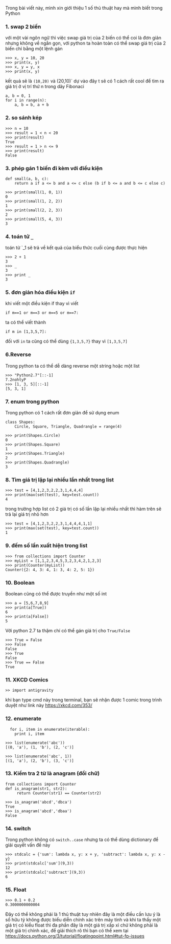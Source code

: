 Trong bài viết này, mình xin giới thiệu 1 số thủ thuật hay mà mình biết trong Python
### 1. swap 2 biến
với một vài ngôn ngữ thì việc swap giá trị của 2 biến có thể coi là đơn giản nhưng không về ngắn gọn, với python ta hoàn toàn có thể swap giá trị của 2 biến chỉ bằng  một lệnh gán
```
>>> x, y = 10, 20
>>> print(x, y)
>>> x, y = y, x
>>> print(x, y)
```
kết quả sẽ là `(10,20)` và (20,10)`
dự vào đây t sẽ có 1 cách rất cool để tìm ra giá trị ở vị trí thứ n trong dãy Fibonaci
```
a, b = 0, 1
for i in range(n):
	a, b = b, a + b
```

### 2. so sánh kép
```
>>> n = 10
>>> result = 1 < n < 20
>>> print(result)
True
>>> result = 1 > n <= 9
>>> print(result)
False
```
### 3. phép gán 1 biến đi kèm với điều kiện
```
def small(a, b, c):
    return a if a <= b and a <= c else (b if b <= a and b <= c else c)

>>> print(small(1, 0, 1))
0
>>> print(small(1, 2, 2))
1
>>> print(small(2, 2, 3))
2
>>> print(small(5, 4, 3))
3
```
### 4. toán tử `_`

toán từ `_1 sẽ trả về kết quả của biểu thức cuối cùng được thực hiện
```
>>> 2 + 1
3
>>> _
3
>>> print _
3
```
### 5. đơn giản hóa điều kiện `if`

khi viết một điều kiện if thay vì viết 
```
if m==1 or m==3 or m==5 or m==7:
```
ta có thể viết thành
```
if m in [1,3,5,7]:
```
đối với `in` ta cũng có thể dùng `{1,3,5,7}` thay vì `[1,3,5,7]`

### 6.Reverse

Trong python ta có thể dễ dàng reverse một string hoặc một list
```
>>> "Python2.7"[::-1]
7.2nohtyP
>>> [1, 3, 5][::-1]
[5, 3, 1]
```
### 7. enum trong python

Trong python có 1 cách rất đơn giản để sử dụng enum
```
class Shapes:
    Circle, Square, Triangle, Quadrangle = range(4)
    
>>> print(Shapes.Circle)
0
>>> print(Shapes.Square)
1
>>> print(Shapes.Triangle)
2
>>> print(Shapes.Quadrangle)
3
```
### 8. Tìm giá trị lặp lại nhiều lần nhất trong list
```
>>> test = [4,1,2,3,2,2,3,1,4,4,4]
>>> print(max(set(test), key=test.count))
4
```
trong trường hợp list có 2 giá trị có số lần lặp lại nhiều nhất thì hàm trên sẽ trả lại giá trị nhỏ hơn
```
>>> test = [4,1,2,3,2,2,3,1,4,4,4,1,1]
>>> print(max(set(test), key=test.count))
1
```
### 9. đếm số lần xuất hiện trong list
```
>>> from collections import Counter
>>> myList = [1,1,2,3,4,5,3,2,3,4,2,1,2,3]
>>> print(Counter(myList))
Counter({2: 4, 3: 4, 1: 3, 4: 2, 5: 1})
```
### 10. Boolean 

Boolean cũng có thể được truyền như một số int
```
>>> a = [5,6,7,8,9]
>>> print(a[True])
6
>>> print(a[False])
5
```
Với python 2.7 ta thậm chí có thể gán giá trị cho `True/False`
```
>>> True = False
>>> False
False
>>> True
False
>>> True == False
True
```


### 11.  XKCD Comics
```
>> import antigravity
```
khi bạn type cmd này trong  terminal, bạn sẽ nhận được 1 comic trong trình duyệt như link này https://xkcd.com/353/

### 12. enumerate
```
  for i, item in enumerate(iterable):
    print i, item
```
```
>>> list(enumerate('abc')) 
[(0, 'a'), (1, 'b'), (2, 'c')] 
 
>>> list(enumerate('abc', 1)) 
[(1, 'a'), (2, 'b'), (3, 'c')]
```
### 13. Kiểm tra 2 từ là anagram (đổi chữ)
```
from collections import Counter
def is_anagram(str1, str2):
     return Counter(str1) == Counter(str2)
     
>>> is_anagram('abcd','dbca')
True
>>> is_anagram('abcd','dbaa')
False
```
### 14. switch
Trong python không có `switch..case` nhưng ta có thể dùng dictionary để giải quyết vấn đề này
```
>>> stdcalc = {'sum': lambda x, y: x + y, 'subtract': lambda x, y: x - y}
>>> print(stdcalc['sum'](9,3))
12
>>> print(stdcalc['subtract'](9,3))
6
```
### 15. Float
```
>>> 0.1 + 0.2
0.3000000000004
```
Đây có thể không phải là 1 thủ thuật tuy nhiên đây là một điều cần lưu ý là số hữu tỷ không được biểu diễn chính xác trên máy tính và khi ta thấy một giá trị có kiểu float thì đa phần đây là một giá trị xấp xỉ chứ không phải là một giá trị chính xác, để giải thích rõ thì bạn có thể xem tại https://docs.python.org/3/tutorial/floatingpoint.html#tut-fp-issues